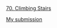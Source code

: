 [70. Climbing Stairs](https://leetcode.com/problems/climbing-stairs/description/)

[My submission](https://leetcode.com/problems/climbing-stairs/submissions/1149257701)

